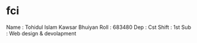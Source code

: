 # fci
Name  : Tohidul Islam Kawsar Bhuiyan
Roll  : 683480
Dep   : Cst
Shift : 1st
Sub   : Web design & devolapment

